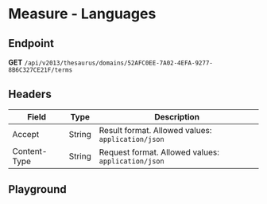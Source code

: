 <script setup>
import "../../../style.css"
import SwaggerUI from "../../../swagger/view/SwaggerUI.vue"
import swaggerJson from "../../../swagger/json/thesaurus.measure.languages.json";
</script>

# Measure - Languages

## Endpoint

**GET** `/api/v2013/thesaurus/domains/52AFC0EE-7A02-4EFA-9277-8B6C327CE21F/terms`

## Headers

| Field            | Type   | Description                    |
| ---------------- | ------ | ------------------------------ |
| Accept           | String | Result format. Allowed values: `application/json`  |
| Content-Type     | String | Request format. Allowed values: `application/json` |


## Playground

<SwaggerUI :swaggerJson="swaggerJson" />
